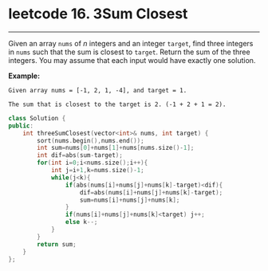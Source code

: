 # leetcode 16. 3Sum Closest

------

Given an array `nums` of *n* integers and an integer `target`, find three integers in `nums` such that the sum is closest to `target`. Return the sum of the three integers. You may assume that each input would have exactly one solution.

**Example:**

```
Given array nums = [-1, 2, 1, -4], and target = 1.

The sum that is closest to the target is 2. (-1 + 2 + 1 = 2).
```

```c++
class Solution {
public:
    int threeSumClosest(vector<int>& nums, int target) {
        sort(nums.begin(),nums.end());
        int sum=nums[0]+nums[1]+nums[nums.size()-1];
        int dif=abs(sum-target);
        for(int i=0;i<nums.size();i++){
            int j=i+1,k=nums.size()-1;
            while(j<k){
                if(abs(nums[i]+nums[j]+nums[k]-target)<dif){
                    dif=abs(nums[i]+nums[j]+nums[k]-target);
                    sum=nums[i]+nums[j]+nums[k];
                }
                if(nums[i]+nums[j]+nums[k]<target) j++;
                else k--;
            }
        }
        return sum;
    }
};
```


